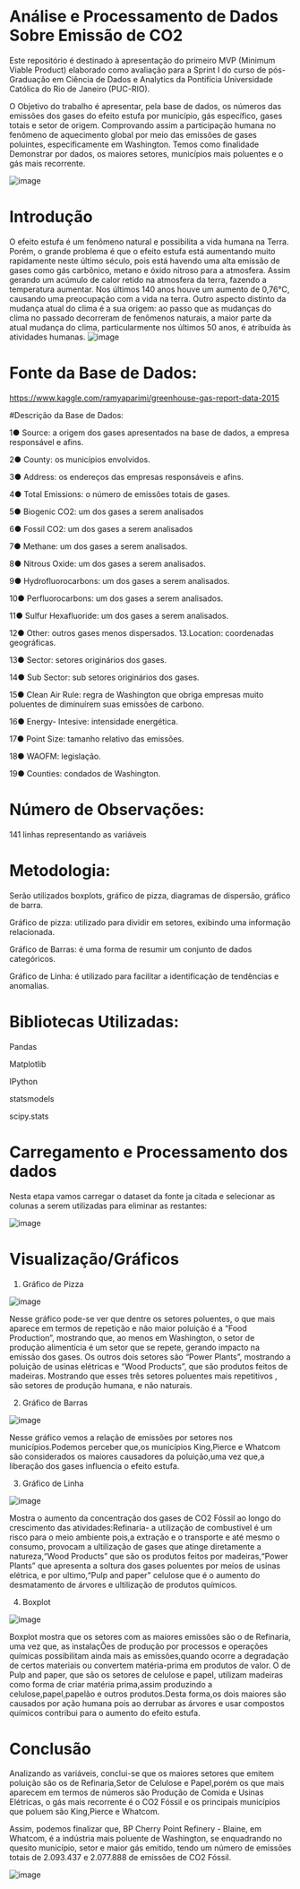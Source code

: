# Análise e Processamento de Dados Sobre Emissão de CO2
Este repositório é destinado à apresentação do primeiro MVP (Minimum Viable Product) elaborado como avaliação para a Sprint I do curso de pós-Graduação em Ciência de Dados e Analytics da Pontifícia Universidade Católica do Rio de Janeiro (PUC-RIO).

O Objetivo do trabalho é apresentar, pela base de dados, os números das emissões dos gases do efeito estufa por município, gás específico, gases totais e setor de origem. Comprovando assim a participação humana no fenômeno de aquecimento global por meio das emissões de gases poluintes, especificamente em Washington. Temos como finalidade Demonstrar por dados, os maiores setores, municípios mais poluentes e o gás mais recorrente.

![image](https://user-images.githubusercontent.com/82593529/236043176-a1658e65-a20d-4de4-8dd1-2e4617103e5f.png)


# Introdução
O efeito estufa é um fenômeno natural e possibilita a vida humana na Terra. Porém, o grande problema é que o efeito estufa está aumentando muito rapidamente neste último século, pois está havendo uma alta emissão de gases como gás carbônico, metano e óxido nitroso para a atmosfera. Assim gerando um acúmulo de calor retido na atmosfera da terra, fazendo a temperatura aumentar. Nos últimos 140 anos houve um aumento de 0,76°C, causando uma preocupação com a vida na terra. Outro aspecto distinto da mudança atual do clima é a sua origem: ao passo que as mudanças do clima no passado decorreram de fenômenos naturais, a maior parte da atual mudança do clima, particularmente nos últimos 50 anos, é atribuída às atividades humanas.
![image](https://user-images.githubusercontent.com/82593529/236043228-9f4fadbc-bd13-4f31-8f5d-38c6b4ab6ed9.png)


# Fonte da Base de Dados:
https://www.kaggle.com/ramyaparimi/greenhouse-gas-report-data-2015

#Descrição da Base de Dados:

1● Source: a origem dos gases apresentados na base de dados, a empresa responsável e afins.

2● County: os municípios envolvidos.

3● Address: os endereços das empresas responsáveis e afins.

4● Total Emissions: o número de emissões totais de gases.

5● Biogenic CO2: um dos gases a serem analisados

6● Fossil CO2: um dos gases a serem analisados

7● Methane: um dos gases a serem analisados.

8● Nitrous Oxide: um dos gases a serem analisados.

9● Hydrofluorocarbons: um dos gases a serem analisados.

10● Perfluorocarbons: um dos gases a serem analisados.

11● Sulfur Hexafluoride: um dos gases a serem analisados.

12● Other: outros gases menos dispersados. 13.Location: coordenadas geográficas.

13● Sector: setores originários dos gases.

14● Sub Sector: sub setores originários dos gases.

15● Clean Air Rule: regra de Washington que obriga empresas muito poluentes de diminuírem suas emissões de carbono.

16● Energy- Intesive: intensidade energética.

17● Point Size: tamanho relativo das emissões.

18● WAOFM: legislação.

19● Counties: condados de Washington.

# Número de Observações:
141 linhas representando as variáveis

# Metodologia:
Serão utilizados boxplots, gráfico de pizza, diagramas de dispersão, gráfico de barra.

Gráfico de pizza: utilizado para dividir em setores, exibindo uma informação relacionada.

Gráfico de Barras: é uma forma de resumir um conjunto de dados categóricos.

Gráfico de Linha: é utilizado para facilitar a identificação de tendências e anomalias.

# Bibliotecas Utilizadas:
Pandas

Matplotlib

IPython

statsmodels

scipy.stats

# Carregamento e Processamento dos dados
Nesta etapa vamos carregar o dataset da fonte ja citada e selecionar as colunas a serem utilizadas para eliminar as restantes:

![image](https://user-images.githubusercontent.com/82593529/236041431-028736df-1737-497a-92df-20b2d0856fa8.png)

# Visualização/Gráficos

1) Gráfico de Pizza

![image](https://user-images.githubusercontent.com/82593529/236041882-715fa40e-982c-4e5b-aa9a-d532613bd351.png)

Nesse gráfico pode-se ver que dentre os setores poluentes, o que mais aparece em termos de repetição e não maior poluição é a “Food Production”, mostrando que, ao menos em Washington, o setor de produção alimentícia é um setor que se repete, gerando impacto na emissão dos gases. Os outros dois setores são “Power Plants”, mostrando a poluição de usinas elétricas e “Wood Products”, que são produtos feitos de madeiras. Mostrando que esses três setores poluentes mais repetitivos , são setores de produção humana, e não naturais.

2) Gráfico de Barras

![image](https://user-images.githubusercontent.com/82593529/236042189-8bd72077-f20c-4511-b6f6-0ad5a1d3a0c0.png)

Nesse gráfico vemos a relação de emissões por setores nos municípios.Podemos perceber que,os municípios King,Pierce e Whatcom são considerados os maiores causadores da poluição,uma vez que,a liberação dos gases influencia o efeito estufa.

3) Gráfico de Linha

![image](https://user-images.githubusercontent.com/82593529/236042389-e02579b2-bd22-4c26-8e50-b59cec4ba1f7.png)

Mostra o aumento da concentração dos gases de CO2 Fóssil ao longo do crescimento das atividades:Refinaria- a utilização de combustivel é um risco para o meio ambiente pois,a extração e o transporte e até mesmo o consumo, provocam a ultilização de gases que atinge diretamente a natureza,“Wood Products” que são os produtos feitos por madeiras,“Power Plants” que apresenta a soltura dos gases poluentes por meios de usinas elétrica, e por ultimo,“Pulp and paper” celulose que é o aumento do desmatamento de árvores e ultilização de produtos químicos.

4) Boxplot

![image](https://user-images.githubusercontent.com/82593529/236042614-81889070-f54e-43a8-9d79-e24b6a294d77.png)

Boxplot mostra que os setores com as maiores emissões são o de Refinaria, uma vez que, as instalaçÕes de produção por processos e operações químicas possibilitam ainda mais as emissões,quando ocorre a degradação de certos materiais ou convertem matéria-prima em produtos de valor. O de Pulp and paper, que são os setores de celulose e papel, utilizam madeiras como forma de criar matéria prima,assim produzindo a celulose,papel,papelão e outros produtos.Desta forma,os dois maiores são causados por ação humana pois ao derrubar as árvores e usar compostos químicos contribui para o aumento do efeito estufa.

# Conclusão
Analizando as variáveis, conclui-se que os maiores setores que emitem poluição são os de Refinaria,Setor de Celulose e Papel,porém os que mais aparecem em termos de números são Produção de Comida e Usinas Elétricas, o gás mais recorrente é o CO2 Fóssil e os principais municípios que poluem são King,Pierce e Whatcom.

Assim, podemos finalizar que, BP Cherry Point Refinery - Blaine, em Whatcom, é a indústria mais poluente de Washington, se enquadrando no quesito município, setor e maior gás emitido, tendo um número de emissões totais de 2.093.437 e 2.077.888 de emissões de CO2 Fóssil.

![image](https://user-images.githubusercontent.com/82593529/236043294-fa6197c4-14cd-4828-9060-5a2e289242df.png)
